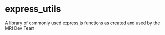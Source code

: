# express_utils
A library of commonly used express.js functions as created and used by the MRI Dev Team
